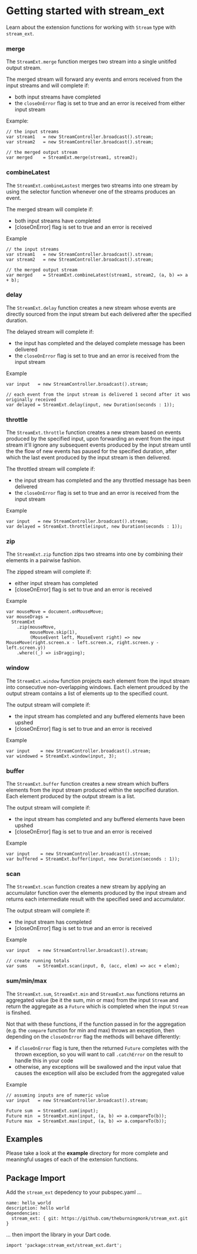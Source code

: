 # Getting started with stream_ext

Learn about the extension functions for working with `Stream` type with `stream_ext`.

### merge

The `StreamExt.merge` function merges two stream into a single unitifed output stream.

The merged stream will forward any events and errors received from the input streams and will complete if:
* both input streams have completed
* the `closeOnError` flag is set to true and an error is received from either input stream

Example:

    // the input streams
    var stream1   = new StreamController.broadcast().stream;
    var stream2   = new StreamController.broadcast().stream;

    // the merged output stream
    var merged	  = StreamExt.merge(stream1, stream2);


### combineLatest

The `StreamExt.combineLastest` merges two streams into one stream by using the selector function whenever one of the streams produces an event.

The merged stream will complete if:
* both input streams have completed
* [closeOnError] flag is set to true and an error is received

Example

    // the input streams
    var stream1   = new StreamController.broadcast().stream;
    var stream2   = new StreamController.broadcast().stream;

    // the merged output stream
    var merged	  = StreamExt.combineLatest(stream1, stream2, (a, b) => a + b);


### delay

The `StreamExt.delay` function creates a new stream whose events are directly sourced from the input stream but each delivered after the specified duration.

The delayed stream will complete if:
* the input has completed and the delayed complete message has been delivered
* the `closeOnError` flag is set to true and an error is received from the input stream

Example

    var input   = new StreamController.broadcast().stream;

    // each event from the input stream is delivered 1 second after it was originally received
    var delayed	= StreamExt.delay(input, new Duration(seconds : 1));


### throttle

The `StreamExt.throttle` function creates a new stream based on events produced by the specified input, upon forwarding an event from the input stream it'll ignore any subsequent events produced by the input stream until the the flow of new events has paused for the specified duration, after which the last event produced by the input stream is then delivered.

The throttled stream will complete if:
* the input stream has completed and the any throttled message has been delivered
* the `closeOnError` flag is set to true and an error is received from the input stream

Example

    var input   = new StreamController.broadcast().stream;
    var delayed	= StreamExt.throttle(input, new Duration(seconds : 1));


### zip

The `StreamExt.zip` function zips two streams into one by combining their elements in a pairwise fashion.

The zipped stream will complete if:
* either input stream has completed
* [closeOnError] flag is set to true and an error is received

Example

    var mouseMove = document.onMouseMove;
    var mouseDrags =
      StreamExt
        .zip(mouseMove,
             mouseMove.skip(1),
             (MouseEvent left, MouseEvent right) => new MouseMove(right.screen.x - left.screen.x, right.screen.y - left.screen.y))
        .where((_) => isDragging);


### window

The `StreamExt.window` function projects each element from the input stream into consecutive non-overlapping windows.
Each element proudced by the output stream contains a list of elements up to the specified count.

The output stream will complete if:
* the input stream has completed and any buffered elements have been upshed
* [closeOnError] flag is set to true and an error is received

Example

    var input 	 = new StreamController.broadcast().stream;
    var windowed = StreamExt.window(input, 3);


### buffer

The `StreamExt.buffer` function creates a new stream which buffers elements from the input stream produced within the sepcified duration.
Each element produced by the output stream is a list.

The output stream will complete if:
* the input stream has completed and any buffered elements have been upshed
* [closeOnError] flag is set to true and an error is received

Example

    var input 	 = new StreamController.broadcast().stream;
    var buffered = StreamExt.buffer(input, new Duration(seconds : 1));


### scan

The `StreamExt.scan` function creates a new stream by applying an accumulator function over the elements produced by the input stream and
returns each intermediate result with the specified seed and accumulator.

The output stream will complete if:
* the input stream has completed
* [closeOnError] flag is set to true and an error is received

Example

    var input 	= new StreamController.broadcast().stream;
    
    // create running totals
    var sums 	= StreamExt.scan(input, 0, (acc, elem) => acc + elem);


### sum/min/max

The `StreamExt.sum`, `StreamExt.min` and `StreamExt.max` functions returns an aggregated value (be it the sum, min or max) from the input `Stream` and return the aggregate as a `Future` which is completed when the input `Stream` is finshed.

Not that with these functions, if the function passed in for the aggregation (e.g. the `compare` function for min and max) throws an exception, then depending on the `closeOnError` flag the methods will behave differently:

* if `closeOnError` flag is ture, then the returned `Future` completes with the thrown exception, so you will want to call `.catchError` on the result to handle this in your code
* otherwise, any exceptions will be swallowed and the input value that causes the exception will also be excluded from the aggregated value

Example

    // assuming inputs are of numeric value
    var input 	= new StreamController.broadcast().stream;
    
    Future sum 	= StreamExt.sum(input);
    Future min  = StreamExt.min(input, (a, b) => a.compareTo(b));
    Future max  = StreamExt.max(input, (a, b) => a.compareTo(b));
    

## Examples

Please take a look at the **example** directory for more complete and meaningful usages of each of the extension functions.

## Package Import

Add the `stream_ext` depedency to your pubspec.yaml ...

    name: hello_world
    description: hello world
    dependencies:
      stream_ext: { git: https://github.com/theburningmonk/stream_ext.git }

... then import the library in your Dart code.

    import 'package:stream_ext/stream_ext.dart';
